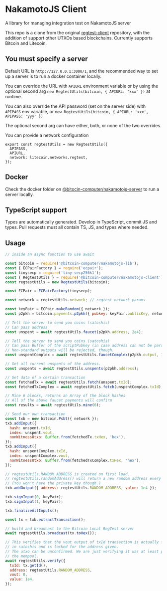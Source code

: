 # NakamotoJS Client

A library for managing integration test on NakamotoJS server

This repo is a clone from the original [regtest-client](https://github.com/bitcoinjs/regtest-client.git) repository, with the addition of support other UTXOs based blockchains.
Currently supports Bitcoin and Litecoin.

## You must specify a server

Default URL is `http://127.0.0.1:3000/1`, and the recommended way to set up a server
is to run a docker container locally.

You can override the URL with `APIURL` environment variable or by using the
optional second arg `new RegtestUtils(bitcoin, { APIURL: 'xxx' })` at runtime.

You can also override the API password (set on the server side) with `APIPASS`
env variable, or `new RegtestUtils(bitcoin, { APIURL: 'xxx', APIPASS: 'yyy' })`

The optional second arg can have either, both, or none of the two overrides.

You can provide a network configuration

```
export const regtestUtils = new RegtestUtils({
  APIPASS,
  APIURL,
  network: litecoin.networks.regtest,
});
```

## Docker

Check the docker folder on [@bitocin-computer/nakamotojs-server](https://github.com/bitcoin-computer/nakamotojs-server)
to run a server locally.

## TypeScript support

Types are automatically generated. Develop in TypeScript, commit JS and types.
Pull requests must all contain TS, JS, and types where needed.

## Usage

```js
// inside an async function to use await

const bitcoin = require('@bitcoin-computer/nakamotojs-lib');
const { ECPairFactory } = require('ecpair');
const tinysecp = require('tiny-secp256k1');
const { RegtestUtils } = require('@bitcoin-computer/nakamotojs-client');
const regtestUtils = new RegtestUtils(bitcoin);

const ECPair = ECPairFactory(tinysecp);

const network = regtestUtils.network; // regtest network params

const keyPair = ECPair.makeRandom({ network });
const p2pkh = bitcoin.payments.p2pkh({ pubkey: keyPair.publicKey, network });

// Tell the server to send you coins (satoshis)
// Can pass address
const unspent = await regtestUtils.faucet(p2pkh.address, 2e4);

// Tell the server to send you coins (satoshis)
// Can pass Buffer of the scriptPubkey (in case address can not be parsed by bitcoinjs-lib)
// Non-standard outputs will be rejected, though.
const unspentComplex = await regtestUtils.faucetComplex(p2pkh.output, 1e4);

// Get all current unspents of the address.
const unspents = await regtestUtils.unspents(p2pkh.address);

// Get data of a certain transaction
const fetchedTx = await regtestUtils.fetch(unspent.txId);
const fetchedTxComplex = await regtestUtils.fetch(unspentComplex.txId);

// Mine 6 blocks, returns an Array of the block hashes
// All of the above faucet payments will confirm
const results = await regtestUtils.mine(6);

// Send our own transaction
const txb = new bitcoin.Psbt({ network });
txb.addInput({
  hash: unspent.txId,
  index: unspent.vout,
  nonWitnessUtxo: Buffer.from(fetchedTx.txHex, 'hex'),
});
txb.addInput({
  hash: unspentComplex.txId,
  index: unspentComplex.vout,
  nonWitnessUtxo: Buffer.from(fetchedTxComplex.txHex, 'hex'),
});

// regtestUtils.RANDOM_ADDRESS is created on first load.
// regtestUtils.randomAddress() will return a new random address every time.
// (You won't have the private key though.)
txb.addOutput({ address: regtestUtils.RANDOM_ADDRESS, value: 1e4 });

txb.signInput(0, keyPair);
txb.signInput(1, keyPair);

txb.finalizeAllInputs();

const tx = txb.extractTransaction();

// build and broadcast to the Bitcoin Local RegTest server
await regtestUtils.broadcast(tx.toHex());

// This verifies that the vout output of txId transaction is actually for value
// in satoshis and is locked for the address given.
// The utxo can be unconfirmed. We are just verifying it was at least placed in
// the mempool.
await regtestUtils.verify({
  txId: tx.getId(),
  address: regtestUtils.RANDOM_ADDRESS,
  vout: 0,
  value: 1e4,
});
```
